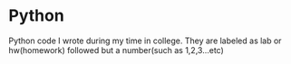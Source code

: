 # Python
Python code I wrote during my time in college.  They are labeled as lab or hw(homework) followed but a number(such as 1,2,3...etc)
